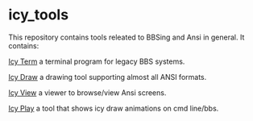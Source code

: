 # icy_tools

This repository contains tools releated to BBSing and Ansi in general. It contains:

[Icy Term](https://github.com/mkrueger/icy_tools/blob/master/crates/icy_term/README.md)
a terminal program for legacy BBS systems.

[Icy Draw](https://github.com/mkrueger/icy_tools/blob/master/crates/icy_draw/README.md)
a drawing tool supporting almost all ANSI formats.

[Icy View](https://github.com/mkrueger/icy_tools/blob/master/crates/icy_view/README.md)
a viewer to browse/view Ansi screens.

[Icy Play](https://github.com/mkrueger/icy_tools/blob/master/crates/icy_play/README.md)
a tool that shows icy draw animations on cmd line/bbs. 